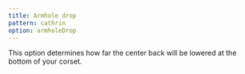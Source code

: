 ```yaml
---
title: Armhole drop
pattern: cathrin
option: armholeDrop
---
```


This option determines how far the center back will be lowered at the bottom of your corset.
